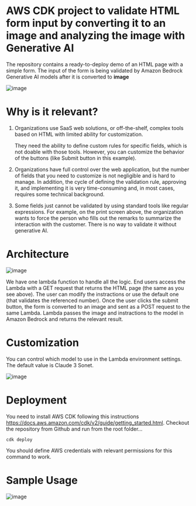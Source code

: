 
# AWS CDK project to validate HTML form input by converting it to an image and analyzing the image with Generative AI

The repository contains a ready-to-deploy demo of an HTML page with a simple form. The input of the form is being validated by Amazon Bedrock Generative AI models after it is converted to **image**

![image](https://github.com/MichaelShapira/html2image-with-genai/assets/135519473/b682736e-6fe8-497a-a438-ff3e6c30137f)

# Why is it relevant?

1. Organizations use SaaS web solutions, or off-the-shelf, complex tools based on HTML with limited ability for customization. 

   They need the ability to define custom rules for specific fields, which is not doable with those tools. However, you can customize the behavior of the buttons (like Submit button in this example).

2. Organizations have full control over the web application, but the number of fields that you need to customize is not negligible and is hard to manage. In addition, the cycle of defining the validation rule, approving it, and implementing it is very time-consuming and, in most cases, requires some technical background.

3. Some fields just cannot be validated by using standard tools like regular expressions. For example, on the print screen above, the organization wants to force the person who fills out the remarks to summarize the interaction with the customer. There is no way to validate it without generative AI.

# Architecture
![image](https://github.com/MichaelShapira/html2image-with-genai/assets/135519473/9193cbe1-a751-4411-a426-145f621c1965)

We have one lambda function to handle all the logic. End users access the Lambda with a GET request that returns the HTML page (the same as you see above).
The user can modify the instractions or use the default one (that validates the referenced number). Once the user clicks the submit button, the form is converted to an image and sent as a POST request to the same Lambda. Lambda passes the image and instractions to the model in Amazon Bedrock and returns the relevant result.

# Customization

You can control which model to use in the Lambda environment settings. The default value is Claude 3 Sonet. 

![image](https://github.com/MichaelShapira/html2image-with-genai/assets/135519473/b7396f14-8e5d-4c3a-ab4a-75abb6e4f43e)

# Deployment 

You need to install AWS CDK following this instructions https://docs.aws.amazon.com/cdk/v2/guide/getting_started.html.
Checkout the repository from Github and run from the root folder...
```
cdk deploy
```
You should define AWS credentials with relevant permissions for this command to work.

# Sample Usage

![image](https://github.com/MichaelShapira/html2image-with-genai/assets/135519473/d160315d-1c97-4e5a-9bec-d2b98e62dbfc)


